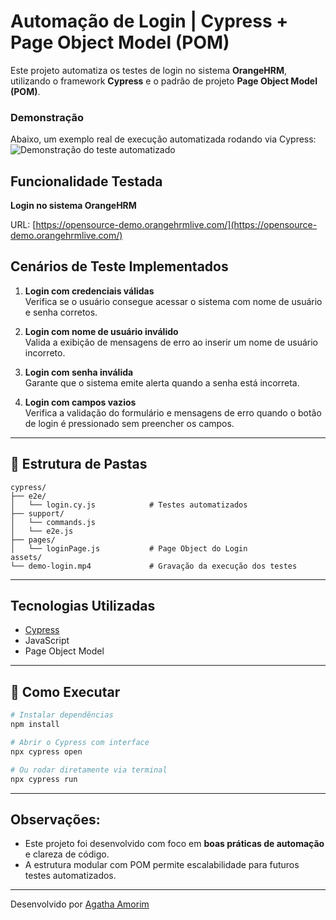 
# Automação de Login | Cypress + Page Object Model (POM)

Este projeto automatiza os testes de login no sistema **OrangeHRM**, utilizando o framework **Cypress** e o padrão de projeto **Page Object Model (POM)**.

### Demonstração

Abaixo, um exemplo real de execução automatizada rodando via Cypress:
![Demonstração do teste automatizado](./assets/demo-login.gif)


##  Funcionalidade Testada

**Login no sistema OrangeHRM**

URL: [https://opensource-demo.orangehrmlive.com/](https://opensource-demo.orangehrmlive.com/)

##  Cenários de Teste Implementados

1. **Login com credenciais válidas**  
   Verifica se o usuário consegue acessar o sistema com nome de usuário e senha corretos.

2. **Login com nome de usuário inválido**  
   Valida a exibição de mensagens de erro ao inserir um nome de usuário incorreto.

3. **Login com senha inválida**  
   Garante que o sistema emite alerta quando a senha está incorreta.

4. **Login com campos vazios**  
   Verifica a validação do formulário e mensagens de erro quando o botão de login é pressionado sem preencher os campos.

---

## 📂 Estrutura de Pastas

```
cypress/
├── e2e/
│   └── login.cy.js            # Testes automatizados
├── support/
│   └── commands.js
│   └── e2e.js
├── pages/
│   └── loginPage.js           # Page Object do Login
assets/
└── demo-login.mp4             # Gravação da execução dos testes
```

---

##  Tecnologias Utilizadas

- [Cypress](https://www.cypress.io/)
- JavaScript
- Page Object Model

---

## 📂 Como Executar

```bash
# Instalar dependências
npm install

# Abrir o Cypress com interface
npx cypress open

# Ou rodar diretamente via terminal
npx cypress run
```

---

##  Observações:

- Este projeto foi desenvolvido com foco em **boas práticas de automação** e clareza de código.
- A estrutura modular com POM permite escalabilidade para futuros testes automatizados.

---

Desenvolvido por [Agatha Amorim](https://github.com/AgathaAmorimHC)
